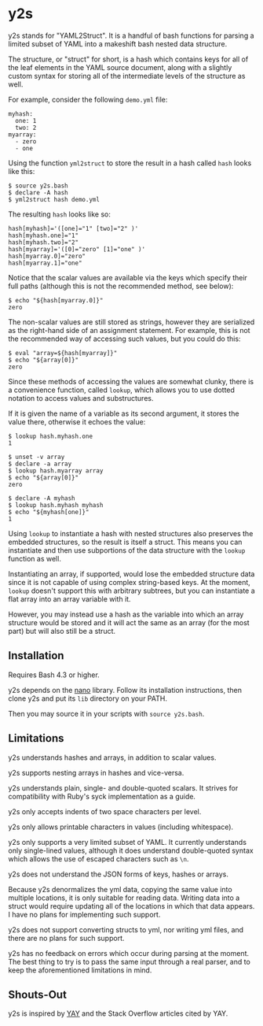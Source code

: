y2s
===

y2s stands for "YAML2Struct". It is a handful of bash functions for
parsing a limited subset of YAML into a makeshift bash nested data
structure.

The structure, or "struct" for short, is a hash which contains keys for
all of the leaf elements in the YAML source document, along with a
slightly custom syntax for storing all of the intermediate levels of the
structure as well.

For example, consider the following `demo.yml` file:

    myhash:
      one: 1
      two: 2
    myarray:
      - zero
      - one

Using the function `yml2struct` to store the result in a hash called
`hash` looks like this:

    $ source y2s.bash
    $ declare -A hash
    $ yml2struct hash demo.yml

The resulting `hash` looks like so:

    hash[myhash]='([one]="1" [two]="2" )'
    hash[myhash.one]="1"
    hash[myhash.two]="2"
    hash[myarray]='([0]="zero" [1]="one" )'
    hash[myarray.0]="zero"
    hash[myarray.1]="one"

Notice that the scalar values are available via the keys which specify
their full paths (although this is not the recommended method, see
below):

    $ echo "${hash[myarray.0]}"
    zero

The non-scalar values are still stored as strings, however they are
serialized as the right-hand side of an assignment statement. For
example, this is not the recommended way of accessing such values, but
you could do this:

    $ eval "array=${hash[myarray]}"
    $ echo "${array[0]}"
    zero

Since these methods of accessing the values are somewhat clunky, there
is a convenience function, called `lookup`, which allows you to use
dotted notation to access values and substructures.

If it is given the name of a variable as its second argument, it stores
the value there, otherwise it echoes the value:

    $ lookup hash.myhash.one
    1

    $ unset -v array
    $ declare -a array
    $ lookup hash.myarray array
    $ echo "${array[0]}"
    zero

    $ declare -A myhash
    $ lookup hash.myhash myhash
    $ echo "${myhash[one]}"
    1

Using `lookup` to instantiate a hash with nested structures also
preserves the embedded structures, so the result is itself a struct.
This means you can instantiate and then use subportions of the data
structure with the `lookup` function as well.

Instantiating an array, if supported, would lose the embedded structure
data since it is not capable of using complex string-based keys. At the
moment, `lookup` doesn't support this with arbitrary subtrees, but you
can instantiate a flat array into an array variable with it.

However, you may instead use a hash as the variable into which an array
structure would be stored and it will act the same as an array (for the
most part) but will also still be a struct.

Installation
------------

Requires Bash 4.3 or higher.

y2s depends on the [nano] library. Follow its installation instructions,
then clone y2s and put its `lib` directory on your PATH.

Then you may source it in your scripts with `source y2s.bash`.

Limitations
-----------

y2s understands hashes and arrays, in addition to scalar values.

y2s supports nesting arrays in hashes and vice-versa.

y2s understands plain, single- and double-quoted scalars. It strives for
compatibility with Ruby's syck implementation as a guide.

y2s only accepts indents of two space characters per level.

y2s only allows printable characters in values (including whitespace).

y2s only supports a very limited subset of YAML. It currently
understands only single-lined values, although it does understand
double-quoted syntax which allows the use of escaped characters such as
`\n`.

y2s does not understand the JSON forms of keys, hashes or arrays.

Because y2s denormalizes the yml data, copying the same value into
multiple locations, it is only suitable for reading data. Writing data
into a struct would require updating all of the locations in which that
data appears. I have no plans for implementing such support.

y2s does not support converting structs to yml, nor writing yml files,
and there are no plans for such support.

y2s has no feedback on errors which occur during parsing at the moment.
The best thing to try is to pass the same input through a real parser,
and to keep the aforementioned limitations in mind.

Shouts-Out
----------

y2s is inspired by [YAY] and the Stack Overflow articles cited by YAY.

  [nano]: https://github.com/binaryphile/nano
  [YAY]: https://github.com/johnlane/random-toolbox/blob/master/usr/lib/yay
